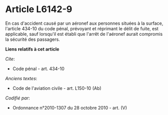 # Article L6142-9

En cas d'accident causé par un aéronef aux personnes situées à la surface, l'article 434-10 du code pénal, prévoyant et
réprimant le délit de fuite, est applicable, sauf lorsqu'il est établi que l'arrêt de l'aéronef aurait compromis la sécurité
des passagers.

**Liens relatifs à cet article**

_Cite_:

  - Code pénal - art. 434-10

_Anciens textes_:

  - Code de l'aviation civile - art. L150-10 (Ab)

_Codifié par_:

  - Ordonnance n°2010-1307 du 28 octobre 2010 - art. (V)

